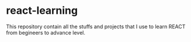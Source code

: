 # react-learning
This repository contain all the stuffs and projects that I use to learn REACT from begineers to advance level.
